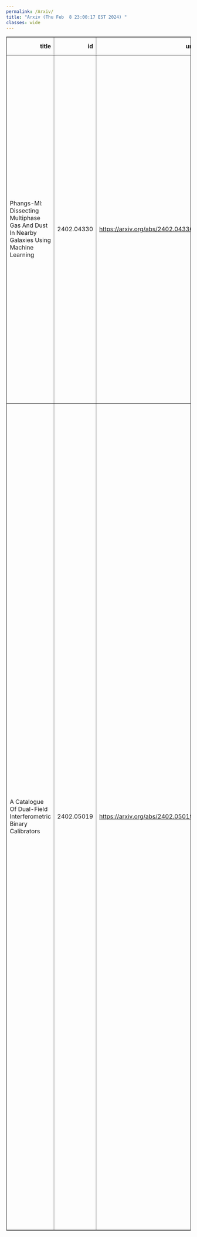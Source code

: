 ```yaml
---
permalink: /Arxiv/
title: "Arxiv (Thu Feb  8 23:00:17 EST 2024) "
classes: wide
---
```

<table border="1" class="dataframe">
  <thead>
    <tr style="text-align: right;">
      <th>title</th>
      <th>id</th>
      <th>url</th>
      <th>authors</th>
      <th>Local Authors</th>
    </tr>
  </thead>
  <tbody>
    <tr>
      <td>Phangs-Ml: Dissecting Multiphase Gas And Dust In Nearby Galaxies Using   Machine Learning</td>
      <td>2402.04330</td>
      <td><a href="https://arxiv.org/abs/2402.04330" target="_blank">https://arxiv.org/abs/2402.04330</a></td>
      <td>Dalya Baron, Karin M. Sandstrom, Erik Rosolowsky, Oleg V. Egorov, Ralf S. Klessen, Adam K. Leroy, Médéric Boquien, Eva Schinnerer, Francesco Belfiore, Brent Groves, Jérémy Chastenet, Daniel A. Dale, Guillermo A. Blanc, José E. Méndez-Delgado, Eric W. Koch, Kathryn Grasha, Mélanie Chevance, David A. Thilker, Dario Colombo, Thomas G. Williams, Debosmita Pathak, Jessica Sutter, Toby Brown, John F. Wu, J. E. G. Peek, Eric Emsellem, Kirsten L. Larson, Justus Neumann</td>
      <td>Adam Leroy, Debosmita Pathak</td>
    </tr>
    <tr>
      <td>A Catalogue Of Dual-Field Interferometric Binary Calibrators</td>
      <td>2402.05019</td>
      <td><a href="https://arxiv.org/abs/2402.05019" target="_blank">https://arxiv.org/abs/2402.05019</a></td>
      <td>M. Nowak, S. Lacour, R. Abuter, A. Amorim, R. Asensio-Torres, W. O. Balmer, M. Benisty, J. -P. Berger, H. Beust, S. Blunt, A. Boccaletti, M. Bonnefoy, H. Bonnet, M. S. Bordoni, G. Bourdarot, W. Brandner, F. Cantalloube, B. Charnay, G. Chauvin, A. Chavez, E. Choquet, V. Christiaens, Y. Clénet, V. Coudé Du Foresto, A. Cridland, R. Davies, R. Dembet, J. Dexter, A. Drescher, G. Duvert, A. Eckart, F. Eisenhauer, N. M. Förster Schreiber, P. Garcia, R. Garcia Lopez, T. Gardner, E. Gendron, R. Genzel, S. Gillessen, J. H. Girard, S. Grant, X. Haubois, G. Heißel, T. Henning, S. Hinkley, S. Hippler, M. Houllé, Z. Hubert, L. Jocou, J. Kammerer, M. Keppler, P. Kervella, L. Kreidberg, N. T. Kurtovic, A. -M. Lagrange, V. Lapeyrère, J. -B. Le Bouquin, P. Léna, D. Lutz, A. -L. Maire, F. Mang, G. -D. Marleau, A. Mérand, J. D. Monnier, C. Mordasini, D. Mouillet, E. Nasedkin, T. Ott, G. P. P. L. Otten, C. Paladini, T. Paumard, K. Perraut, G. Perrin, O. Pfuh, N. Pourré, L. Pueyo, D. C. Ribeiro, E. Rickman, Z. Rustamkulov, J. Shangguan, T. Shimizu, D. Sing, J. Stadler, T. Stolker, O. Straub, C. Straubmeier, E. Sturm, M. Subroweit, L. J. Tacconi, E. F. Van Dishoeck, A. Vigan, F. Vincent, S. D. Von Fellenberg, J. J. Wang, F. Widmann, T. O. Winterhalder, J. Woillez, Ş. Yazıcı, A. Young, The Gravity Collaboration</td>
      <td>Ji Wang</td>
    </tr>
  </tbody>
</table>
